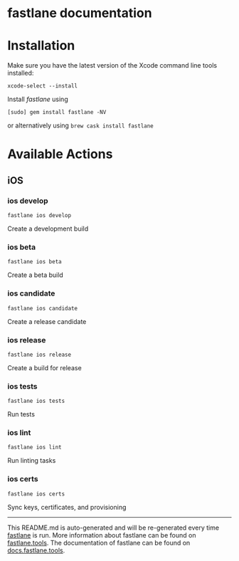 fastlane documentation
================
# Installation

Make sure you have the latest version of the Xcode command line tools installed:

```
xcode-select --install
```

Install _fastlane_ using
```
[sudo] gem install fastlane -NV
```
or alternatively using `brew cask install fastlane`

# Available Actions
## iOS
### ios develop
```
fastlane ios develop
```
Create a development build
### ios beta
```
fastlane ios beta
```
Create a beta build
### ios candidate
```
fastlane ios candidate
```
Create a release candidate
### ios release
```
fastlane ios release
```
Create a build for release
### ios tests
```
fastlane ios tests
```
Run tests
### ios lint
```
fastlane ios lint
```
Run linting tasks
### ios certs
```
fastlane ios certs
```
Sync keys, certificates, and provisioning

----

This README.md is auto-generated and will be re-generated every time [fastlane](https://fastlane.tools) is run.
More information about fastlane can be found on [fastlane.tools](https://fastlane.tools).
The documentation of fastlane can be found on [docs.fastlane.tools](https://docs.fastlane.tools).
